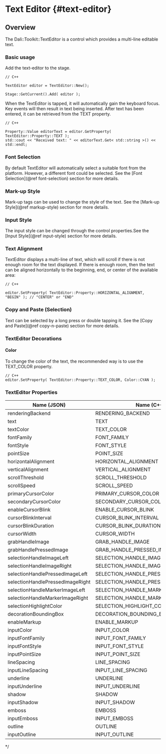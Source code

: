 <!--
/**-->

# Text Editor {#text-editor}

## Overview

The Dali::Toolkit::TextEditor is a control which provides a multi-line editable text.

### Basic usage

Add the text-editor to the stage.

~~~{.cpp}
// C++

TextEditor editor = TextEditor::New();

Stage::GetCurrent().Add( editor );
~~~

When the TextEditor is tapped, it will automatically gain the keyboard focus. Key events will then result in text being inserted.
After text has been entered, it can be retrieved from the TEXT property.

~~~{.cpp}
// C++

Property::Value editorText = editor.GetProperty( TextEditor::Property::TEXT );
std::cout << "Received text: " << editorText.Get< std::string >() << std::endl;
~~~

### Font Selection

By default TextEditor will automatically select a suitable font from the platform. However, a different font could be selected. See the [Font Selection](@ref font-selection) section for more details.

### Mark-up Style

Mark-up tags can be used to change the style of the text. See the [Mark-up Style](@ref markup-style) section for more details.

### Input Style

The input style can be changed through the control properties.See the [Input Style](@ref input-style) section for more details.

### Text Alignment

TextEditor displays a multi-line of text, which will scroll if there is not enough room for the text displayed.
If there is enough room, then the text can be aligned horizontally to the beginning, end, or center of the available area:

~~~{.cpp}
// C++

editor.SetProperty( TextEditor::Property::HORIZONTAL_ALIGNMENT, "BEGIN" ); // "CENTER" or "END"
~~~

### Copy and Paste  (Selection)

Text can be selected by a long press or double tapping it. See the [Copy and Paste](@ref copy-n-paste) section for more details.

### TextEditor Decorations

#### Color

To change the color of the text, the recommended way is to use the TEXT_COLOR property.

~~~{.cpp}
// C++
editor.SetProperty( TextEditor::Property::TEXT_COLOR, Color::CYAN );
~~~

### TextEditor Properties

 Name (JSON)                       |  Name (C++)                          |  Type        | Writable     | Animatable
-----------------------------------|--------------------------------------|--------------|--------------|-----------
 renderingBackend                  | RENDERING_BACKEND                    |  INTEGER     | O            | X
 text                              | TEXT                                 |  STRING      | O            | X
 textColor                         | TEXT_COLOR                           |  VECTOR4     | O            | X
 fontFamily                        | FONT_FAMILY                          |  STRING      | O            | X
 fontStyle                         | FONT_STYLE                           |  STRING      | O            | X
 pointSize                         | POINT_SIZE                           |  FLOAT       | O            | X
 horizontalAlignment               | HORIZONTAL_ALIGNMENT                 |  STRING      | O            | X
 verticalAlignment                 | VERTICAL_ALIGNMENT                   |  STRING      | O            | X
 scrollThreshold                   | SCROLL_THRESHOLD                     |  FLOAT       | O            | X
 scrollSpeed                       | SCROLL_SPEED                         |  FLOAT       | O            | X
 primaryCursorColor                | PRIMARY_CURSOR_COLOR                 |  VECTOR4     | O            | X
 secondaryCursorColor              | SECONDARY_CURSOR_COLOR               |  VECTOR4     | O            | X
 enableCursorBlink                 | ENABLE_CURSOR_BLINK                  |  BOOLEAN     | O            | X
 cursorBlinkInterval               | CURSOR_BLINK_INTERVAL                |  FLOAT       | O            | X
 cursorBlinkDuration               | CURSOR_BLINK_DURATION                |  FLOAT       | O            | X
 cursorWidth                       | CURSOR_WIDTH                         |  INTEGER     | O            | X
 grabHandleImage                   | GRAB_HANDLE_IMAGE                    |  STRING      | O            | X
 grabHandlePressedImage            | GRAB_HANDLE_PRESSED_IMAGE            |  STRING      | O            | X
 selectionHandleImageLeft          | SELECTION_HANDLE_IMAGE_LEFT          |  STRING      | O            | X
 selectionHandleImageRight         | SELECTION_HANDLE_IMAGE_RIGHT         |  STRING      | O            | X
 selectionHandlePressedImageLeft   | SELECTION_HANDLE_PRESSED_IMAGE_LEFT  |  STRING      | O            | X
 selectionHandlePressedImageRight  | SELECTION_HANDLE_PRESSED_IMAGE_RIGHT |  STRING      | O            | X
 selectionHandleMarkerImageLeft    | SELECTION_HANDLE_MARKER_IMAGE_LEFT   |  MAP         | O            | X
 selectionHandleMarkerImageRight   | SELECTION_HANDLE_MARKER_IMAGE_RIGHT  |  MAP         | O            | X
 selectionHighlightColor           | SELECTION_HIGHLIGHT_COLOR            |  VECTOR4     | O            | X
 decorationBoundingBox             | DECORATION_BOUNDING_BOX              |  RECTANGLE   | O            | X
 enableMarkup                      | ENABLE_MARKUP                        |  BOOLEAN     | O            | X
 inputColor                        | INPUT_COLOR                          |  VECTOR4     | O            | X
 inputFontFamily                   | INPUT_FONT_FAMILY                    |  STRING      | O            | X
 inputFontStyle                    | INPUT_FONT_STYLE                     |  STRING      | O            | X
 inputPointSize                    | INPUT_POINT_SIZE                     |  FLOAT       | O            | X
 lineSpacing                       | LINE_SPACING                         |  FLOAT       | O            | X
 inputLineSpacing                  | INPUT_LINE_SPACING                   |  FLOAT       | O            | X
 underline                         | UNDERLINE                            |  STRING      | O            | X
 inputUnderline                    | INPUT_UNDERLINE                      |  STRING      | O            | X
 shadow                            | SHADOW                               |  STRING      | O            | X
 inputShadow                       | INPUT_SHADOW                         |  STRING      | O            | X
 emboss                            | EMBOSS                               |  STRING      | O            | X
 inputEmboss                       | INPUT_EMBOSS                         |  STRING      | O            | X
 outline                           | OUTLINE                              |  STRING      | O            | X
 inputOutline                      | INPUT_OUTLINE                        |  STRING      | O            | X


*/
